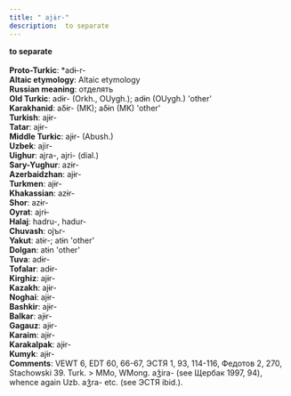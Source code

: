 ```yaml
---
title: " ajɨr-"
description:  to separate
---
```

<strong> to separate</strong><br><br>
<strong>Proto-Turkic</strong>:  *adɨ-r-<br>
<strong>Altaic etymology</strong>:  Altaic etymology<br>
<strong>Russian meaning</strong>:  отделять<br>
<strong>Old Turkic</strong>:  adɨr- (Orkh., OUygh.); adɨn (OUygh.) 'other'<br>
<strong>Karakhanid</strong>:  aδɨr- (MK); aδɨn (MK) 'other'<br>
<strong>Turkish</strong>:  ajɨr-<br>
<strong>Tatar</strong>:  ajɨr-<br>
<strong>Middle Turkic</strong>:  ajɨr- (Abush.)<br>
<strong>Uzbek</strong>:  ajir-<br>
<strong>Uighur</strong>:  ajra-, ajri- (dial.)<br>
<strong>Sary-Yughur</strong>:  azɨr-<br>
<strong>Azerbaidzhan</strong>:  ajɨr-<br>
<strong>Turkmen</strong>:  ajɨr-<br>
<strong>Khakassian</strong>:  azɨr-<br>
<strong>Shor</strong>:  azɨr-<br>
<strong>Oyrat</strong>:  ajrɨ-<br>
<strong>Halaj</strong>:  hadru-, hadur-<br>
<strong>Chuvash</strong>:  ojъr-<br>
<strong>Yakut</strong>:  atɨr-; atɨn 'other'<br>
<strong>Dolgan</strong>:  atɨn 'other'<br>
<strong>Tuva</strong>:  adɨr-<br>
<strong>Tofalar</strong>:  adɨr-<br>
<strong>Kirghiz</strong>:  ajɨr-<br>
<strong>Kazakh</strong>:  ajɨr-<br>
<strong>Noghai</strong>:  ajɨr-<br>
<strong>Bashkir</strong>:  ajɨr-<br>
<strong>Balkar</strong>:  ajɨr-<br>
<strong>Gagauz</strong>:  ajɨr-<br>
<strong>Karaim</strong>:  ajɨr-<br>
<strong>Karakalpak</strong>:  ajɨr-<br>
<strong>Kumyk</strong>:  ajɨr-<br>
<strong>Comments</strong>:  VEWT 6, EDT 60, 66-67, ЭСТЯ 1, 93, 114-116, Федотов 2, 270, Stachowski 39. Turk. > MMo, WMong. aǯira- (see Щербак 1997, 94), whence again Uzb. aǯra- etc. (see ЭСТЯ ibid.).<br>


